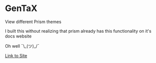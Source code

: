 # GenTaX

View different Prism themes

I built this without realizing that prism already has this functionality on it's docs website

Oh well ¯\\\_(ツ)\_/¯

<a href="https://gentax.volchek.dev">Link to Site</a>
